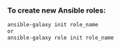 ### To create new Ansible roles:
```bash
ansible-galaxy init role_name
or
ansible-galaxy role init role_name
```